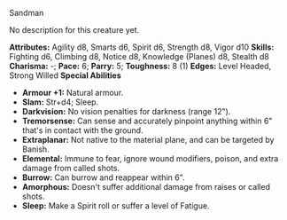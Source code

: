 Sandman

No description for this creature yet.

**Attributes:** Agility d8, Smarts d6, Spirit d6, Strength d8, Vigor
d10
**Skills:** Fighting d6, Climbing d8, Notice d8, Knowledge (Planes) d8,
Stealth d8
**Charisma:** -; **Pace:** 6; **Parry:** 5; **Toughness:** 8 (1)
**Edges:** Level Headed, Strong Willed
**Special Abilities**
- **Armour +1:** Natural armour.
- **Slam:** Str+d4; Sleep.
- **Darkvision:** No vision penalties for darkness (range 12").
- **Tremorsense:** Can sense and accurately pinpoint anything within 6"
that's in contact with the ground.
- **Extraplanar:** Not native to the material plane, and can be targeted
by Banish.
- **Elemental:** Immune to fear, ignore wound modifiers, poison, and
extra damage from called shots.
- **Burrow:** Can burrow and reappear within 6".
- **Amorphous:** Doesn't suffer additional damage from raises or called
shots.
- **Sleep:** Make a Spirit roll or suffer a level of Fatigue.


